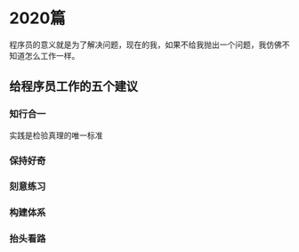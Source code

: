 # 2020篇

程序员的意义就是为了解决问题，现在的我，如果不给我抛出一个问题，我仿佛不知道怎么工作一样。


## 给程序员工作的五个建议

### 知行合一

实践是检验真理的唯一标准

### 保持好奇

### 刻意练习

### 构建体系

### 抬头看路

